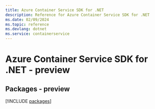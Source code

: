 ```yaml
---
title: Azure Container Service SDK for .NET
description: Reference for Azure Container Service SDK for .NET
ms.date: 02/09/2024
ms.topic: reference
ms.devlang: dotnet
ms.service: containerservice
---
```

# Azure Container Service SDK for .NET - preview
## Packages - preview
[!INCLUDE [packages](container-service-index.md)]